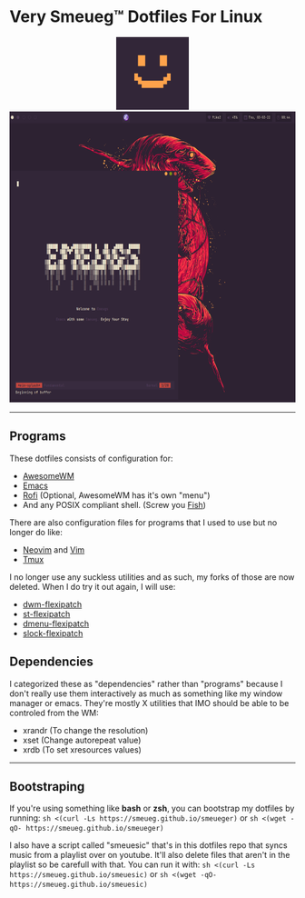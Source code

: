 <h1>Very Smeueg™ Dotfiles For Linux</h1>
<div align="center">
<img src="./.config/rice/Smeueg.png" height=128 width=128>
<img src="./.config/rice/Screenshot.png" height=512 width=512>
</div>

---

## Programs
These dotfiles consists of configuration for:
- [AwesomeWM](https://awesomewm.org/)
- [Emacs](https://emacs.org/)
- [Rofi](https://github.com/davatorium/rofi) (Optional, AwesomeWM has it's own "menu")
- And any POSIX compliant shell. (Screw you [Fish](https://fishshell.com/))

There are also configuration files for programs that I used to use but no longer
do like:
- [Neovim](https://neovim.io/) and [Vim](https://www.vim.org/)
- [Tmux](https://github.com/tmux/tmux)

I no longer use any suckless utilities and as such, my forks of those are now
deleted. When I do try it out again, I will use:
- [dwm-flexipatch](https://github.com/bakkeby/dwm-flexipatch)
- [st-flexipatch](https://github.com/bakkeby/st-flexipatch)
- [dmenu-flexipatch](https://github.com/bakkeby/dmenu-flexipatch)
- [slock-flexipatch](https://github.com/bakkeby/slock-flexipatch)


## Dependencies
I categorized these as "dependencies" rather than "programs" because I don't
really use them interactively as much as something like my window manager or
emacs. They're mostly X utilities that IMO should be able to be controled from
the WM:
- xrandr (To change the resolution)
- xset (Change autorepeat value)
- xrdb (To set xresources values)

---

## Bootstraping
If you're using something like **bash** or **zsh**, you can bootstrap my
dotfiles by running:
`sh <(curl -Ls https://smeueg.github.io/smeueger)`
or
`sh <(wget -qO- https://smeueg.github.io/smeueger)`

I also have a script called "smeuesic" that's in this dotfiles repo that
syncs music from a playlist over on youtube. It'll also delete files that
aren't in the playlist so be carefull with that. You can run it with:
`sh <(curl -Ls  https://smeueg.github.io/smeuesic)`
or
`sh <(wget -qO- https://smeueg.github.io/smeuesic)`
